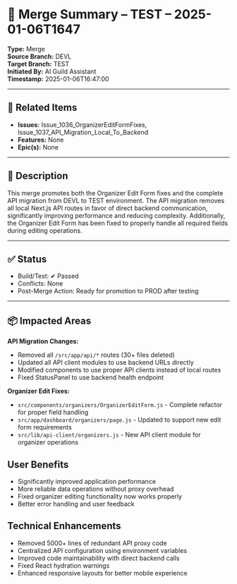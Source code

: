 # 🔄 Merge Summary – TEST – 2025-01-06T1647

**Type:** Merge  
**Source Branch:** DEVL  
**Target Branch:** TEST  
**Initiated By:** AI Guild Assistant  
**Timestamp:** 2025-01-06T16:47:00

---

## 📌 Related Items

- **Issues:** Issue_1036_OrganizerEditFormFixes, Issue_1037_API_Migration_Local_To_Backend
- **Features:** None
- **Epic(s):** None

---

## 📝 Description

This merge promotes both the Organizer Edit Form fixes and the complete API migration from DEVL to TEST environment. The API migration removes all local Next.js API routes in favor of direct backend communication, significantly improving performance and reducing complexity. Additionally, the Organizer Edit Form has been fixed to properly handle all required fields during editing operations.

---

## ✅ Status

- Build/Test: ✔ Passed  
- Conflicts: None  
- Post-Merge Action: Ready for promotion to PROD after testing

---

## 📦 Impacted Areas

**API Migration Changes:**
- Removed all `/src/app/api/*` routes (30+ files deleted)
- Updated all API client modules to use backend URLs directly
- Modified components to use proper API clients instead of local routes
- Fixed StatusPanel to use backend health endpoint

**Organizer Edit Fixes:**
- `src/components/organizers/OrganizerEditForm.js` - Complete refactor for proper field handling
- `src/app/dashboard/organizers/page.js` - Updated to support new edit form requirements
- `src/lib/api-client/organizers.js` - New API client module for organizer operations

## User Benefits
- Significantly improved application performance
- More reliable data operations without proxy overhead
- Fixed organizer editing functionality now works properly
- Better error handling and user feedback

## Technical Enhancements
- Removed 5000+ lines of redundant API proxy code
- Centralized API configuration using environment variables
- Improved code maintainability with direct backend calls
- Fixed React hydration warnings
- Enhanced responsive layouts for better mobile experience